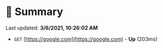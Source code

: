 # 📖 Summary
Last updated: **3/6/2021, 10:26:02 AM**

- `GET` [https://google.com](https://google.com) - **Up** (203ms)
